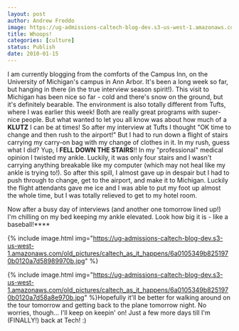```yaml
---
layout: post
author: Andrew Freddo
image: https://ug-admissions-caltech-blog-dev.s3-us-west-1.amazonaws.com/old_pictures/caltech_as_it_happens/6a0105349b8251970b012876d81877970c.jpg
title: Whoops!
categories: [culture]
status: Publish
date: 2010-01-15
---
```



I am currently blogging from the comforts of the Campus Inn, on the University of Michigan's campus in Ann Arbor. It's been a long week so far, but hanging in there (in the true interview season spirit!). This visit to Michigan has been nice so far - cold and there's snow on the ground, but it's definitely bearable. The environment is also totally different from Tufts, where I was earlier this week! Both are really great programs with super-nice people. But what wanted to let you all know was about how much of a **KLUTZ** I can be at times!
So after my interview at Tufts I thought "OK time to change and then rush to the airport!" But I had to run down a flight of stairs carrying my carry-on bag with my change of clothes in it. In my rush, guess what I did? Yup, I **FELL DOWN THE STAIRS**!! In my "professional" medical opinion I twisted my ankle. Luckily, it was only four stairs and I wasn't carrying anything breakable like my computer (which may not heal like my ankle is trying to!). So after this spill, I almost gave up in despair but I had to push through to change, get to the airport, and make it to Michigan. Luckily the flight attendants gave me ice and I was able to put my foot up almost the whole time, but I was totally relieved to get to my hotel room.

Now after a busy day of interviews (and another one tomorrow lined up!) I'm chilling on my bed keeping my ankle elevated. Look how big it is - like a baseball!****

{% include image.html img="https://ug-admissions-caltech-blog-dev.s3-us-west-1.amazonaws.com/old_pictures/caltech_as_it_happens/6a0105349b8251970b0120a7d58989970b.jpg" %}

{% include image.html img="https://ug-admissions-caltech-blog-dev.s3-us-west-1.amazonaws.com/old_pictures/caltech_as_it_happens/6a0105349b8251970b0120a7d58a8e970b.jpg" %}Hopefully it'll be better for walking around on the tour tomorrow and getting back to the plane tomorrow night. No worries, though... I'll keep on keepin' on! Just a few more days till I'm (FINALLY!) back at Tech! :)
